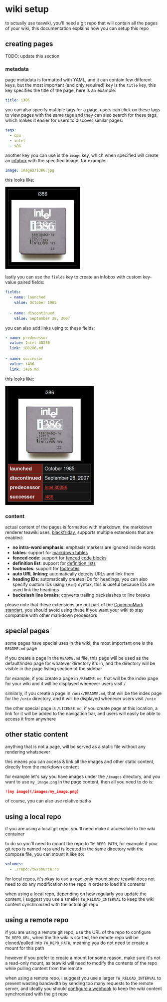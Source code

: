 # wiki setup

to actually use teawiki, you'll need a git repo that will contain all the pages
of your wiki, this documentation explains how you can setup this repo

## creating pages

TODO: update this section

### metadata

page metadata is formatted with YAML, and it can contain few different keys, but
the most important (and only required) key is the `title` key, this key
specifies the title of the page, here is an example:

```yaml
title: i386
```

you can also specify multiple tags for a page, users can click on these tags to
view pages with the same tags and they can also search for these tags, which
makes it easier for users to discover similar pages:

```yaml
tags:
  - cpu
  - intel
  - x86
```

another key you can use is the `image` key, which when specified will create an
[infobox](https://en.wikipedia.org/wiki/Infobox) with the specified image, for
example:

```yaml
image: images/i386.jpg
```

this looks like:

![](/assets/infobox1.png)

lastly you can use the `fields` key to create an infobox with custom key-value
paired fields:

```yaml
fields:
  - name: launched
    value: October 1985

  - name: discontinued
    value: September 28, 2007
```

you can also add links using to these fields:

```yaml
- name: predecessor
  value: Intel 80286
  link: i80286.md

- name: successor
  value: i486
  link: i486.md
```

this looks like:

![](/assets/infobox2.png)

### content

actual content of the pages is formatted with markdown, the markdown renderer
teawiki uses, [blackfriday](https://github.com/russross/blackfriday), supports
multiple extensions that are enabled:

- **no intra-word emphasis**: emphasis markers are ignored inside words
- **tables**: support for
  [markdown tables](https://www.markdownguide.org/extended-syntax/#tables)
- **fenced code**: support for
  [fenced code blocks](https://www.markdownguide.org/extended-syntax/#fenced-code-blocks)
- **definition list**: support for
  [definition lists](https://www.markdownguide.org/extended-syntax/#definition-lists)
- **footnotes**: support for
  [footnotes](https://www.markdownguide.org/extended-syntax/#footnotes)
- **auto URL linking**: automatically detects URLs and link them
- **heading IDs**: automatically creates IDs for headings, you can also specify
  custom IDs using `{#id}` syntax, this is useful because IDs are used link the
  headings
- **backslash line breaks**: converts trailing backslashes to line breaks

please note that these extensions are not part of the
[CommonMark standart](https://commonmark.org/), you should avoid using these if
you want your wiki to stay compatible with other markdown processors

## special pages

some pages have special uses in the wiki, the most important one is the
`README.md` page

if you create a page in the `README.md` file, this page will be used as the
default/index page for whatever directory it's in, and the directory will be
visible in the page listing section of the sidebar

for example, if you create a page in `/README.md`, that will be the index page
for your wiki and it will be displayed whenever users visit `/`

similarly, if you create a page in `/unix/README.md`, that will be the index
page for the `/unix` directory, and it will be displayed whenever users visit
`/unix`

the other special page is `/LICENSE.md`, if you create page at this location, a
link for it will be added to the navigation bar, and users will easily be able
to access it from anywhere

## other static content

anything that is not a page, will be served as a static file without any
rendering whatsoever

this means you can access & link all the images and other static content,
directly from the markdown content

for example let's say you have images under the `/images` directory, and you
want to use `my_image.png` in the page content, then all you need to do is:

```md
![my image](/images/my_image.png)
```

of course, you can also use relative paths

## using a local repo

if you are using a local git repo, you'll need make it accessible to the wiki
container

to do so you'll need to mount the repo to `TW_REPO_PATH`, for example if your
git repo is named `repo` and is located in the same directory with the compose
file, you can mount it like so:

```yaml
volumes:
  - ./repo:/tw/source:ro
```

for local repos, it's okay to use a read-only mount since teawiki does not need
to do any modification to the repo in order to load it's contents

when using a local repo, depending on how regularly you update the content, i
suggest you use a smaller `TW_RELOAD_INTERVAL` to keep the wiki content
synchronized with the actual git repo

## using a remote repo

if you are using a remote git repo, use the URL of the repo to configure
`TW_REPO_URL`, when the the wiki is started, the remote repo will be
cloned/pulled into `TW_REPO_PATH`, meaning you do not need to create a mount for
this path

however if you prefer to create a mount for some reason, make sure it's not a
read-only mount, as teawiki will need to modify the contents of the repo while
pulling content from the remote

when using a remote repo, i suggest you use a larger `TW_RELOAD_INTERVAL` to
prevent wasting bandwidth by sending too many requests to the remote server, and
ideally you should [configure a webhook](/docs/webhook.md) to keep the wiki
content synchronized with the git repo
